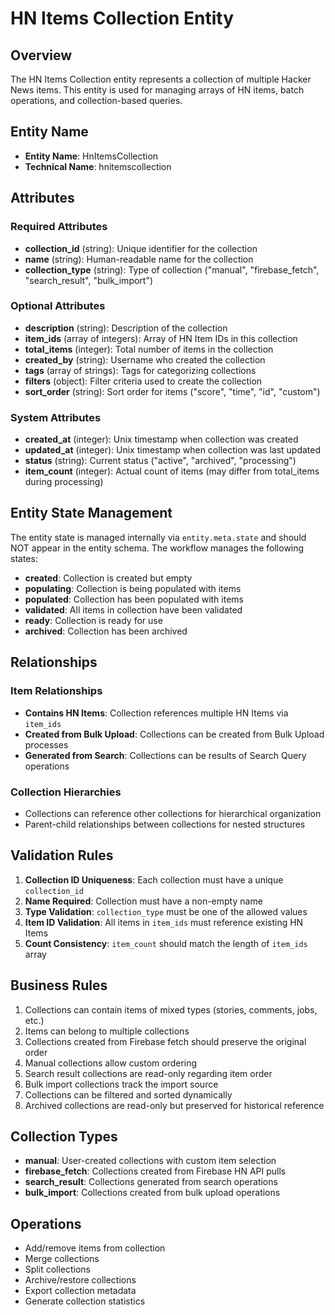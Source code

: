 # HN Items Collection Entity

## Overview
The HN Items Collection entity represents a collection of multiple Hacker News items. This entity is used for managing arrays of HN items, batch operations, and collection-based queries.

## Entity Name
- **Entity Name**: HnItemsCollection
- **Technical Name**: hnitemscollection

## Attributes

### Required Attributes
- **collection_id** (string): Unique identifier for the collection
- **name** (string): Human-readable name for the collection
- **collection_type** (string): Type of collection ("manual", "firebase_fetch", "search_result", "bulk_import")

### Optional Attributes
- **description** (string): Description of the collection
- **item_ids** (array of integers): Array of HN Item IDs in this collection
- **total_items** (integer): Total number of items in the collection
- **created_by** (string): Username who created the collection
- **tags** (array of strings): Tags for categorizing collections
- **filters** (object): Filter criteria used to create the collection
- **sort_order** (string): Sort order for items ("score", "time", "id", "custom")

### System Attributes
- **created_at** (integer): Unix timestamp when collection was created
- **updated_at** (integer): Unix timestamp when collection was last updated
- **status** (string): Current status ("active", "archived", "processing")
- **item_count** (integer): Actual count of items (may differ from total_items during processing)

## Entity State Management
The entity state is managed internally via `entity.meta.state` and should NOT appear in the entity schema. The workflow manages the following states:
- **created**: Collection is created but empty
- **populating**: Collection is being populated with items
- **populated**: Collection has been populated with items
- **validated**: All items in collection have been validated
- **ready**: Collection is ready for use
- **archived**: Collection has been archived

## Relationships

### Item Relationships
- **Contains HN Items**: Collection references multiple HN Items via `item_ids`
- **Created from Bulk Upload**: Collections can be created from Bulk Upload processes
- **Generated from Search**: Collections can be results of Search Query operations

### Collection Hierarchies
- Collections can reference other collections for hierarchical organization
- Parent-child relationships between collections for nested structures

## Validation Rules
1. **Collection ID Uniqueness**: Each collection must have a unique `collection_id`
2. **Name Required**: Collection must have a non-empty name
3. **Type Validation**: `collection_type` must be one of the allowed values
4. **Item ID Validation**: All items in `item_ids` must reference existing HN Items
5. **Count Consistency**: `item_count` should match the length of `item_ids` array

## Business Rules
1. Collections can contain items of mixed types (stories, comments, jobs, etc.)
2. Items can belong to multiple collections
3. Collections created from Firebase fetch should preserve the original order
4. Manual collections allow custom ordering
5. Search result collections are read-only regarding item order
6. Bulk import collections track the import source
7. Collections can be filtered and sorted dynamically
8. Archived collections are read-only but preserved for historical reference

## Collection Types
- **manual**: User-created collections with custom item selection
- **firebase_fetch**: Collections created from Firebase HN API pulls
- **search_result**: Collections generated from search operations
- **bulk_import**: Collections created from bulk upload operations

## Operations
- Add/remove items from collection
- Merge collections
- Split collections
- Archive/restore collections
- Export collection metadata
- Generate collection statistics
